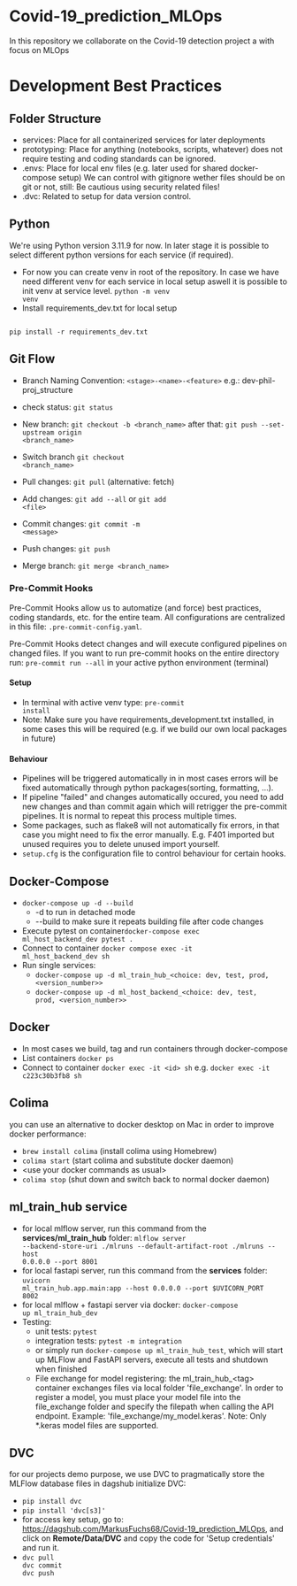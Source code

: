 # Covid-19_prediction_MLOps

In this repository we collaborate on the Covid-19 detection project a with focus on MLOps

# Development Best Practices

## Folder Structure
- services: Place for all containerized services for later deployments
- prototyping: Place for anything (notebooks, scripts, whatever) does not require testing and coding standards can be ignored.
- .envs: Place for local env files (e.g. later used for shared docker-compose setup) We can control with gitignore wether files should be on git or not, still: Be cautious using security related files!
- .dvc: Related to setup for data version control.

## Python
We're using Python version 3.11.9 for now.
In later stage it is possible to select different python versions for each service (if required).

- For now you can create venv in root of the repository. In case we have need different venv for each service in local setup aswell it is possible to init venv at service level. <code>python -m venv venv</code>
- Install requirements_dev.txt for local setup
<code>
pip install -r requirements_dev.txt
</code>

## Git Flow

- Branch Naming Convention: <code>\<stage>-\<name>-\<feature></code> e.g.: dev-phil-proj_structure

- check status: <code>git status</code>
- New branch: <code>git checkout -b \<branch_name\></code> after that: <code>git push --set-upstream origin \<branch_name\></code>
- Switch branch <code>git checkout \<branch_name\></code>
- Pull changes: <code>git pull</code> (alternative: fetch)
- Add changes: <code>git add --all</code> or <code>git add \<file\></code>
- Commit changes: <code>git commit -m \<message\></code>
- Push changes: <code>git push</code>
- Merge branch: <code>git merge \<branch_name\></code>


### Pre-Commit Hooks
Pre-Commit Hooks allow us to automatize (and force) best practices, coding standards, etc. for the entire team. All configurations are centralized in this file: <code>.pre-commit-config.yaml</code>.

Pre-Commit Hooks detect changes and will execute configured pipelines on changed files. If you want to run pre-commit hooks on the entire directory run: <code>pre-commit run --all</code> in your active python environment (terminal)

#### Setup
- In terminal with active venv type: <code>pre-commit install</code>
- Note: Make sure you have requirements_development.txt installed, in some cases this will be required (e.g. if we build our own local packages in future)

#### Behaviour
- Pipelines will be triggered automatically in in most cases errors will be fixed automatically through python packages(sorting, formatting, ...).
- If pipeline "failed" and changes automatically occured, you need to add new changes and than commit again which will retrigger the pre-commit pipelines. It is normal to repeat this process multiple times.
- Some packages, such as flake8 will not automatically fix errors, in that case you might need to fix the error manually. E.g. F401 imported but unused requires you to delete unused import yourself.
- <code>setup.cfg</code> is the configuration file to control behaviour for certain hooks.

## Docker-Compose
- <code>docker-compose up -d --build</code>
  * -d to run in detached mode
  * --build to make sure it repeats building file after code changes
- Execute pytest on container<code>docker-compose exec ml_host_backend_dev pytest .</code>
- Connect to container <code>docker compose exec -it ml_host_backend_dev sh</code>
- Run single services:
  * <code>docker-compose up -d ml_train_hub_\<choice: dev, test, prod, <version_number>></code>
  * <code>docker-compose up -d ml_host_backend_\<choice: dev, test, prod, <version_number>></code>

## Docker
- In most cases we build, tag and run containers through docker-compose
- List containers <code>docker ps</code>
- Connect to container <code>docker exec -it \<id\> sh</code> e.g. <code>docker exec -it c223c30b3fb8 sh</code>

## Colima
you can use an alternative to docker desktop on Mac in order to improve docker performance:
- <code>brew install colima</code> (install colima using Homebrew)
- <code>colima start</code> (start colima and substitute docker daemon)
- \<use your docker commands as usual>
- <code>colima stop</code> (shut down and switch back to normal docker daemon)

## ml_train_hub service
- for local mlflow server, run this command from the **services/ml_train_hub** folder: <code>mlflow server --backend-store-uri ./mlruns --default-artifact-root ./mlruns --host 0.0.0.0 --port 8001</code>
- for local fastapi server, run this command from the **services** folder: <code>uvicorn ml_train_hub.app.main:app --host 0.0.0.0 --port $UVICORN_PORT 8002</code>
- for local mlflow + fastapi server via docker: <code>docker-compose up ml_train_hub_dev</code>
- Testing:
  - unit tests: <code>pytest</code>
  - integration tests: <code>pytest -m integration</code>
  - or simply run <code>docker-compose up ml_train_hub_test</code>, which will start up MLFlow and FastAPI servers, execute all tests and shutdown when finished
  - File exchange for model registering: the ml_train_hub_\<tag> container exchanges files via local folder 'file_exchange'. In order to register a model, you must place your model file into the file_exchange folder and specify the filepath when calling the API endpoint. Example: 'file_exchange/my_model.keras'. Note: Only *.keras model files are supported.

## DVC
for our projects demo purpose, we use DVC to pragmatically store the MLFlow database files in dagshub
initialize DVC:
- <code>pip install dvc</code>
- <code>pip install 'dvc[s3]'</code>
- for access key setup, go to: https://dagshub.com/MarkusFuchs68/Covid-19_prediction_MLOps, and click on **Remote/Data/DVC** and copy the code for 'Setup credentials' and run it.
- <code>dvc pull<br>dvc commit<br>dvc push</code>
